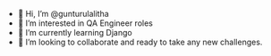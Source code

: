 - 👋 Hi, I’m @gunturulalitha
- 👀 I’m interested in QA Engineer roles
- 🌱 I’m currently learning Django
- 💞️ I’m looking to collaborate and ready to take any new challenges.


